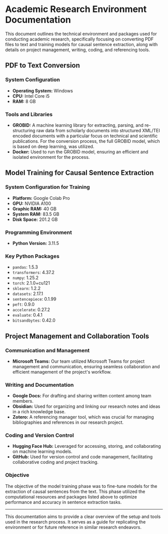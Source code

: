 # Academic Research Environment Documentation

This document outlines the technical environment and packages used for conducting academic research, specifically focusing on converting PDF files to text and training models for causal sentence extraction, along with details on project management, writing, coding, and referencing tools.

## PDF to Text Conversion

### System Configuration
- **Operating System:** Windows
- **CPU:** Intel Core i5
- **RAM:** 8 GB

### Tools and Libraries
- **GROBID:** A machine learning library for extracting, parsing, and re-structuring raw data from scholarly documents into structured XML/TEI encoded documents with a particular focus on technical and scientific publications. For the conversion process, the full GROBID model, which is based on deep learning, was utilized.
- **Docker:** Used to run the GROBID model, ensuring an efficient and isolated environment for the process.

## Model Training for Causal Sentence Extraction

### System Configuration for Training
- **Platform:** Google Colab Pro
- **GPU:** NVIDIA A100
- **Graphic RAM:** 40 GB
- **System RAM:** 83.5 GB
- **Disk Space:** 201.2 GB

### Programming Environment
- **Python Version:** 3.11.5

### Key Python Packages
- `pandas`: 1.5.3
- `transformers`: 4.37.2
- `numpy`: 1.25.2
- `torch`: 2.1.0+cu121
- `sklearn`: 1.2.2
- `datasets`: 2.17.1
- `sentencepiece`: 0.1.99
- `peft`: 0.9.0
- `accelerate`: 0.27.2
- `evaluate`: 0.4.1
- `bitsandbytes`: 0.42.0

## Project Management and Collaboration Tools

### Communication and Management
- **Microsoft Teams:** Our team utilized Microsoft Teams for project management and communication, ensuring seamless collaboration and efficient management of the project's workflow.

### Writing and Documentation
- **Google Docs:** For drafting and sharing written content among team members.
- **Obsidian:** Used for organizing and linking our research notes and ideas in a rich knowledge base.
- **Zotero:** A referencing manager tool, which was crucial for managing bibliographies and references in our research project.

### Coding and Version Control
- **Hugging Face Hub:** Leveraged for accessing, storing, and collaborating on machine learning models.
- **GitHub:** Used for version control and code management, facilitating collaborative coding and project tracking.
### Objective
The objective of the model training phase was to fine-tune models for the extraction of causal sentences from the text. This phase utilized the computational resources and packages listed above to optimize performance and accuracy in sentence extraction tasks.

---

This documentation aims to provide a clear overview of the setup and tools used in the research process. It serves as a guide for replicating the environment or for future reference in similar research endeavors.
